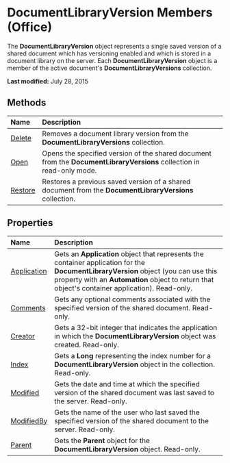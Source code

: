 
# DocumentLibraryVersion Members (Office)
The  **DocumentLibraryVersion** object represents a single saved version of a shared document which has versioning enabled and which is stored in a document library on the server. Each **DocumentLibraryVersion** object is a member of the active document's **DocumentLibraryVersions** collection.

 **Last modified:** July 28, 2015


## Methods



|**Name**|**Description**|
|:-----|:-----|
| [Delete](40cbf409-65f3-c0b3-5f9b-55ef575004e1.md)|Removes a document library version from the  **DocumentLibraryVersions** collection.|
| [Open](aa77a821-5fda-209b-a352-81aa9e4fb0d0.md)|Opens the specified version of the shared document from the  **DocumentLibraryVersions** collection in read-only mode.|
| [Restore](1f6bb17f-a6b7-c52b-7880-9b3f2ed7ff13.md)|Restores a previous saved version of a shared document from the  **DocumentLibraryVersions** collection.|

## Properties



|**Name**|**Description**|
|:-----|:-----|
| [Application](d2655e5a-a11f-8755-1ec8-eb9213cb1157.md)|Gets an  **Application** object that represents the container application for the **DocumentLibraryVersion** object (you can use this property with an **Automation** object to return that object's container application). Read-only.|
| [Comments](ce99f474-527a-4895-c360-7e5d02435655.md)|Gets any optional comments associated with the specified version of the shared document. Read-only.|
| [Creator](634bd139-a0bb-ffc0-436f-22a5d7c77918.md)|Gets a 32-bit integer that indicates the application in which the  **DocumentLibraryVersion** object was created. Read-only.|
| [Index](36c14aa4-4de9-d712-fe04-22abda8f0189.md)|Gets a  **Long** representing the index number for a **DocumentLibraryVersion** object in the collection. Read-only.|
| [Modified](3bcf1913-cdc9-36b9-7548-9804b56411e1.md)|Gets the date and time at which the specified version of the shared document was last saved to the server. Read-only.|
| [ModifiedBy](0a24bdd1-5636-0f37-b3ac-335b61b5b8a4.md)|Gets the name of the user who last saved the specified version of the shared document to the server. Read-only.|
| [Parent](297e244a-a18f-c9a6-8186-dbed21146861.md)|Gets the  **Parent** object for the **DocumentLibraryVersion** object. Read-only.|
